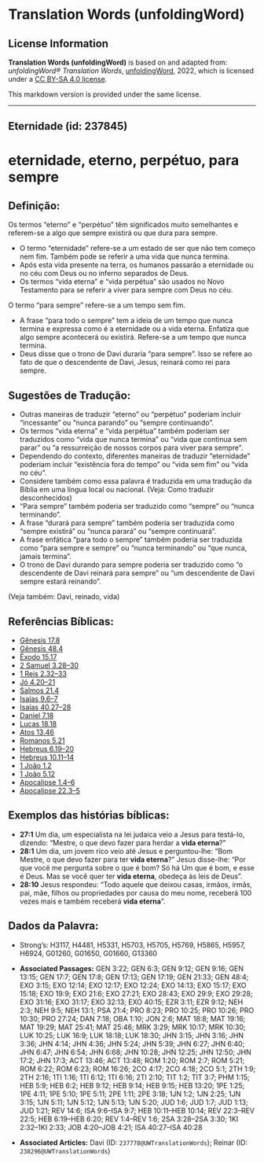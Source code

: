 # Translation Words (unfoldingWord)

## License Information

**Translation Words (unfoldingWord)** is based on and adapted from: _unfoldingWord® Translation Words_, [unfoldingWord](https://unfoldingword.org/utw), 2022, which is licensed under a [CC BY-SA 4.0 license](https://creativecommons.org/licenses/by-sa/4.0/legalcode.en).

This markdown version is provided under the same license.



--------------------------------

## Eternidade (id: 237845)

eternidade, eterno, perpétuo, para sempre
=========================================

Definição:
----------

Os termos “eterno” e “perpétuo” têm significados muito semelhantes e referem\-se a algo que sempre existirá ou que dura para sempre.

* O termo “eternidade” refere\-se a um estado de ser que não tem começo nem fim. Também pode se referir a uma vida que nunca termina.
* Após esta vida presente na terra, os humanos passarão a eternidade ou no céu com Deus ou no inferno separados de Deus.
* Os termos “vida eterna” e “vida perpétua” são usados no Novo Testamento para se referir a viver para sempre com Deus no céu.

O termo “para sempre” refere\-se a um tempo sem fim.

* A frase “para todo o sempre” tem a ideia de um tempo que nunca termina e expressa como é a eternidade ou a vida eterna. Enfatiza que algo sempre acontecerá ou existirá. Refere\-se a um tempo que nunca termina.
* Deus disse que o trono de Davi duraria “para sempre”. Isso se refere ao fato de que o descendente de Davi, Jesus, reinará como rei para sempre.

Sugestões de Tradução:
----------------------

* Outras maneiras de traduzir “eterno” ou “perpétuo” poderiam incluir “incessante” ou “nunca parando” ou “sempre continuando”.
* Os termos “vida eterna” e “vida perpétua” também poderiam ser traduzidos como “vida que nunca termina” ou “vida que continua sem parar” ou “a ressurreição de nossos corpos para viver para sempre”.
* Dependendo do contexto, diferentes maneiras de traduzir “eternidade” poderiam incluir “existência fora do tempo” ou “vida sem fim” ou “vida no céu”.
* Considere também como essa palavra é traduzida em uma tradução da Bíblia em uma língua local ou nacional. (Veja: Como traduzir desconhecidos)
* “Para sempre” também poderia ser traduzido como “sempre” ou “nunca terminando”.
* A frase “durará para sempre” também poderia ser traduzida como “sempre existirá” ou “nunca parará” ou “sempre continuará”.
* A frase enfática “para todo o sempre” também poderia ser traduzida como “para sempre e sempre” ou “nunca terminando” ou “que nunca, jamais termina”.
* O trono de Davi durando para sempre poderia ser traduzido como “o descendente de Davi reinará para sempre” ou “um descendente de Davi sempre estará reinando”.

(Veja também: Davi, reinado, vida)

Referências Bíblicas:
---------------------

* [Gênesis 17\.8](https://ref.ly/Gen17:8)
* [Gênesis 48\.4](https://ref.ly/Gen48:4)
* [Êxodo 15\.17](https://ref.ly/Exod15:17)
* [2 Samuel 3\.28–30](https://ref.ly/2Sam3:28-2Sam3:30)
* [1 Reis 2\.32–33](https://ref.ly/1Kgs2:32-1Kgs2:33)
* [Jó 4\.20–21](https://ref.ly/Job4:20-Job4:21)
* [Salmos 21\.4](https://ref.ly/Ps21:4)
* [Isaías 9\.6–7](https://ref.ly/Isa9:6-Isa9:7)
* [Isaías 40\.27–28](https://ref.ly/Isa40:27-Isa40:28)
* [Daniel 7\.18](https://ref.ly/Dan7:18)
* [Lucas 18\.18](https://ref.ly/Luke18:18)
* [Atos 13\.46](https://ref.ly/Acts13:46)
* [Romanos 5\.21](https://ref.ly/Rom5:21)
* [Hebreus 6\.19–20](https://ref.ly/Heb6:19-Heb6:20)
* [Hebreus 10\.11–14](https://ref.ly/Heb10:11-Heb10:14)
* [1 João 1\.2](https://ref.ly/1John1:2)
* [1 João 5\.12](https://ref.ly/1John5:12)
* [Apocalipse 1\.4–6](https://ref.ly/Rev1:4-Rev1:6)
* [Apocalipse 22\.3–5](https://ref.ly/Rev22:3-Rev22:5)

Exemplos das histórias bíblicas:
--------------------------------

* **27:1** Um dia, um especialista na lei judaica veio a Jesus para testá\-lo, dizendo: “Mestre, o que devo fazer para herdar a **vida eterna**?”
* **28:1** Um dia, um jovem rico veio até Jesus e perguntou\-lhe: “Bom Mestre, o que devo fazer para ter **vida eterna**?” Jesus disse\-lhe: “Por que você me pergunta sobre o que é bom? Só há Um que é bom, e esse é Deus. Mas se você quer ter **vida eterna**, obedeça às leis de Deus”.
* **28:10** Jesus respondeu: “Todo aquele que deixou casas, irmãos, irmãs, pai, mãe, filhos ou propriedades por causa do meu nome, receberá 100 vezes mais e também receberá **vida eterna**”.

Dados da Palavra:
-----------------

* Strong’s: H3117, H4481, H5331, H5703, H5705, H5769, H5865, H5957, H6924, G01260, G01650, G01660, G13360

* **Associated Passages:** GEN 3:22; GEN 6:3; GEN 9:12; GEN 9:16; GEN 13:15; GEN 17:7; GEN 17:8; GEN 17:13; GEN 17:19; GEN 21:33; GEN 48:4; EXO 3:15; EXO 12:14; EXO 12:17; EXO 12:24; EXO 14:13; EXO 15:17; EXO 15:18; EXO 19:9; EXO 21:6; EXO 27:21; EXO 28:43; EXO 29:9; EXO 29:28; EXO 31:16; EXO 31:17; EXO 32:13; EXO 40:15; EZR 3:11; EZR 9:12; NEH 2:3; NEH 9:5; NEH 13:1; PSA 21:4; PRO 8:23; PRO 10:25; PRO 10:26; PRO 10:30; PRO 27:24; DAN 7:18; OBA 1:10; JON 2:6; MAT 18:8; MAT 19:16; MAT 19:29; MAT 25:41; MAT 25:46; MRK 3:29; MRK 10:17; MRK 10:30; LUK 10:25; LUK 16:9; LUK 18:18; LUK 18:30; JHN 3:15; JHN 3:16; JHN 3:36; JHN 4:14; JHN 4:36; JHN 5:24; JHN 5:39; JHN 6:27; JHN 6:40; JHN 6:47; JHN 6:54; JHN 6:68; JHN 10:28; JHN 12:25; JHN 12:50; JHN 17:2; JHN 17:3; ACT 13:46; ACT 13:48; ROM 1:20; ROM 2:7; ROM 5:21; ROM 6:22; ROM 6:23; ROM 16:26; 2CO 4:17; 2CO 4:18; 2CO 5:1; 2TH 1:9; 2TH 2:16; 1TI 1:16; 1TI 6:12; 1TI 6:16; 2TI 2:10; TIT 1:2; TIT 3:7; PHM 1:15; HEB 5:9; HEB 6:2; HEB 9:12; HEB 9:14; HEB 9:15; HEB 13:20; 1PE 1:25; 1PE 4:11; 1PE 5:10; 1PE 5:11; 2PE 1:11; 2PE 3:18; 1JN 1:2; 1JN 2:25; 1JN 3:15; 1JN 5:11; 1JN 5:12; 1JN 5:13; 1JN 5:20; JUD 1:6; JUD 1:7; JUD 1:13; JUD 1:21; REV 14:6; ISA 9:6–ISA 9:7; HEB 10:11–HEB 10:14; REV 22:3–REV 22:5; HEB 6:19–HEB 6:20; REV 1:4–REV 1:6; 2SA 3:28–2SA 3:30; 1KI 2:32–1KI 2:33; JOB 4:20–JOB 4:21; ISA 40:27–ISA 40:28
* **Associated Articles:** Davi (ID: `237778@UWTranslationWords`); Reinar (ID: `238296@UWTranslationWords`)

